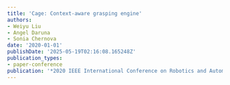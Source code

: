 ```yaml
---
title: 'Cage: Context-aware grasping engine'
authors:
- Weiyu Liu
- Angel Daruna
- Sonia Chernova
date: '2020-01-01'
publishDate: '2025-05-19T02:16:08.165248Z'
publication_types:
- paper-conference
publication: '*2020 IEEE International Conference on Robotics and Automation (ICRA)*'
---
```

